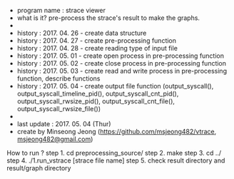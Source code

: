 *	program name : strace viewer
*	what is it? pre-process the strace's result to make the graphs.
*	 
*	history : 2017. 04. 26 - create data structure
*	history : 2017. 04. 27 - create pre-processing function
*	history : 2017. 04. 28 - create reading type of input file
*	history : 2017. 05. 01 - create open process in pre-processing function
*	history : 2017. 05. 02 - create close process in pre-processing function
*	history : 2017. 05. 03 - create read and write process in pre-processing function, describe functions
*	history : 2017. 05. 04 - create output file function (output_syscall(), output_syscall_timeline_pid(), output_syscall_cnt_pid(), output_syscall_rwsize_pid(), output_syscall_cnt_file(), output_syscall_rwsize_file())
*
*	last update : 2017. 05. 04 (Thur)
*	create by Minseong Jeong (https://github.com/msjeong482/vtrace, msjeong482@gmail.com)


How to run ?
 step 1. cd preprocessing_source/
 step 2. make
 step 3. cd ../
 step 4. ./1.run_vstrace [strace file name]
 step 5. check result directory and result/graph directory


